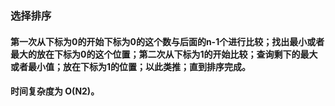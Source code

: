 ### 选择排序

#### 第一次从下标为0的开始下标为0的这个数与后面的n-1个进行比较；找出最小或者最大的放在下标为0的这个位置；第二次从下标为1的开始比较；查询剩下的最大或者最小值；放在下标为1的位置；以此类推；直到排序完成。

#### 时间复杂度为 O(N2)。